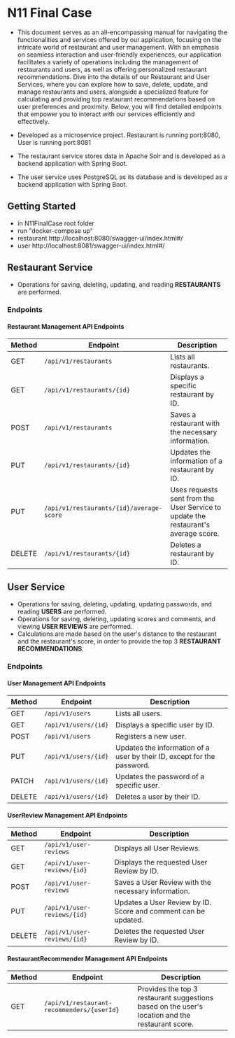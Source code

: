 # N11 Final Case
* This document serves as an all-encompassing manual for navigating the functionalities and services 
offered by our application, focusing on the intricate world of restaurant and 
user management. With an emphasis on seamless interaction and user-friendly experiences, 
our application facilitates a variety of operations including the management of restaurants and 
users, as well as offering personalized restaurant recommendations. Dive into the details of our 
Restaurant and User Services, where you can explore how to save, delete, update, and manage restaurants 
and users, alongside a specialized feature for calculating and providing top restaurant recommendations 
based on user preferences and proximity. Below, you will find detailed endpoints that empower you to interact 
with our services efficiently and effectively.

* Developed as a microservice project. Restaurant is running port:8080, User is running port:8081

* The restaurant service stores data in Apache Solr and is developed as a backend application with Spring Boot.

* The user service uses PostgreSQL as its database and is developed as a backend application with Spring Boot.

## Getting Started

* in N11FinalCase root folder 
* run "docker-compose up"
* restaurant http://localhost:8080/swagger-ui/index.html#/
* user http://localhost:8081/swagger-ui/index.html#/

## Restaurant Service
* Operations for saving, deleting, updating, and reading **RESTAURANTS** are performed.

### Endpoints
#### Restaurant Management API Endpoints

| Method | Endpoint                                 | Description                                                                        |
|--------|------------------------------------------|------------------------------------------------------------------------------------|
| GET    | `/api/v1/restaurants`                    | Lists all restaurants.                                                             |
| GET    | `/api/v1/restaurants/{id}`               | Displays a specific restaurant by ID.                                              |
| POST   | `/api/v1/restaurants`                    | Saves a restaurant with the necessary information.                                 |
| PUT    | `/api/v1/restaurants/{id}`               | Updates the information of a restaurant by ID.                                     |
| PUT    | `/api/v1/restaurants/{id}/average-score` | Uses requests sent from the User Service to update the restaurant's average score. |
| DELETE | `/api/v1/restaurants/{id}`               | Deletes a restaurant by ID.                                                        |

## User Service
* Operations for saving, deleting, updating, updating passwords, and reading **USERS** are performed.
* Operations for saving, deleting, updating scores and comments, and viewing **USER REVIEWS** are performed.
* Calculations are made based on the user's distance to the restaurant and the restaurant's score, in order to provide 
the top 3 **RESTAURANT RECOMMENDATIONS**.

### Endpoints
#### User Management API Endpoints

| Method | Endpoint                   | Description                                                             |
|--------|----------------------------|-------------------------------------------------------------------------|
| GET    | `/api/v1/users`            | Lists all users.                                                        |
| GET    | `/api/v1/users/{id}`       | Displays a specific user by ID.                                         |
| POST   | `/api/v1/users`            | Registers a new user.                                                   |
| PUT    | `/api/v1/users/{id}`       | Updates the information of a user by their ID, except for the password. |
| PATCH  | `/api/v1/users/{id}`       | Updates the password of a specific user.                                |
| DELETE | `/api/v1/users/{id}`       | Deletes a user by their ID.                                             |

#### UserReview Management API Endpoints

| Method | Endpoint                        | Description                                                        |
|--------|---------------------------------|--------------------------------------------------------------------|
| GET    | `/api/v1/user-reviews`          | Displays all User Reviews.                                         |
| GET    | `/api/v1/user-reviews/{id}`     | Displays the requested User Review by ID.                          |
| POST   | `/api/v1/user-reviews`          | Saves a User Review with the necessary information.                |
| PUT    | `/api/v1/user-reviews/{id}`     | Updates a User Review by ID. Score and comment can be updated.     |
| DELETE | `/api/v1/user-reviews/{id}`     | Deletes the requested User Review by ID.                           |

#### RestaurantRecommender Management API Endpoints

| Method | Endpoint                                   | Description                                                                                         |
|--------|--------------------------------------------|-----------------------------------------------------------------------------------------------------|
| GET    | `/api/v1/restaurant-recommenders/{userId}` | Provides the top 3 restaurant suggestions based on the user's location and the restaurant score.    |
